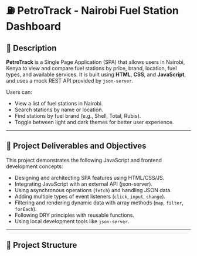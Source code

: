 # ⛽ PetroTrack - Nairobi Fuel Station Dashboard

## 📝 Description

**PetroTrack** is a Single Page Application (SPA) that allows users in Nairobi, Kenya to view and compare fuel stations by price, brand, location, fuel types, and available services. It is built using **HTML**, **CSS**, and **JavaScript**, and uses a mock REST API provided by `json-server`.

Users can:
- View a list of fuel stations in Nairobi.
- Search stations by name or location.
- Find stations by fuel brand (e.g., Shell, Total, Rubis).
- Toggle between light and dark themes for better user experience.

---

## 🎯 Project Deliverables and Objectives

This project demonstrates the following JavaScript and frontend development concepts:

- Designing and architecting SPA features using HTML/CSS/JS.
- Integrating JavaScript with an external API (json-server).
- Using asynchronous operations (`fetch`) and handling JSON data.
- Adding multiple types of event listeners (`click`, `input`, `change`).
- Filtering and rendering dynamic data with array methods (`map`, `filter`, `forEach`).
- Following DRY principles with reusable functions.
- Using local development tools like `json-server`.

---

## 📁 Project Structure

